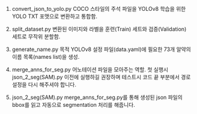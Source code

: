 1. convert_json_to_yolo.py
COCO 스타일의 주석 파일을 YOLOv8 학습을 위한 YOLO TXT 포맷으로 변환하고 통합함.

2. split_dataset.py
변환된 이미지와 라벨을 훈련(Train) 세트와 검증(Validation) 세트로 무작위 분할함.

3. generate_name.py
목적
YOLOv8 설정 파일(data.yaml)에 필요한 73개 알약의 이름 목록(names list)을 생성.

4. merge_anns_for_seg.py
어노테이션 파일을 모아주는 역할. 첫 실행시 json_2_seg(SAM).py 이전에 실행하길 권장하며 테스트시 코드 끝 부분에서 경로 설정을 다시 해주셔야 합니다.

5. json_2_seg(SAM).py
merge_anns_for_seg.py를 통해 생성된 json 파일의 bbox를 읽고 자동으로 segmentation 처리를 해줍니다.